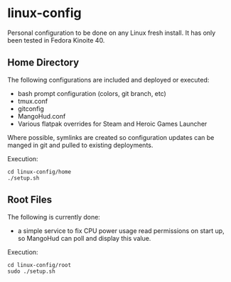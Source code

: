 # linux-config

Personal configuration to be done on any Linux fresh install.
It has only been tested in Fedora Kinoite 40.

## Home Directory

The following configurations are included and deployed or executed:

* bash prompt configuration (colors, git branch, etc)
* tmux.conf
* gitconfig
* MangoHud.conf
* Various flatpak overrides for Steam and Heroic Games Launcher

Where possible, symlinks are created so configuration updates can be manged in
git and pulled to existing deployments.

Execution:

```
cd linux-config/home
./setup.sh
```

## Root Files

The following is currently done:

* a simple service to fix CPU power usage read permissions on start up, so
MangoHud can poll and display this value.

Execution:

```
cd linux-config/root
sudo ./setup.sh
```

